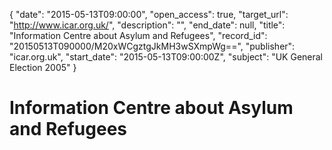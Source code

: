 {
  "date": "2015-05-13T09:00:00", 
  "open_access": true, 
  "target_url": "http://www.icar.org.uk/", 
  "description": "", 
  "end_date": null, 
  "title": "Information Centre about Asylum and Refugees", 
  "record_id": "20150513T090000/M20xWCgztgJkMH3wSXmpWg==", 
  "publisher": "icar.org.uk", 
  "start_date": "2015-05-13T09:00:00Z", 
  "subject": "UK General Election 2005"
}

# Information Centre about Asylum and Refugees

